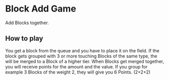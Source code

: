 # Block Add Game
Add Blocks together.

## How to play
You get a block from the queue and you have to place it on the field. If the block gets grouped with 3 or more touching Blocks of the same type, the will be merged to a Block of a higher tier.
When Blocks get merged together, you will receive points for the amount and the value. 
If you group for example 3 Blocks of the weight 2, they will give you 6 Points. (2+2+2)


